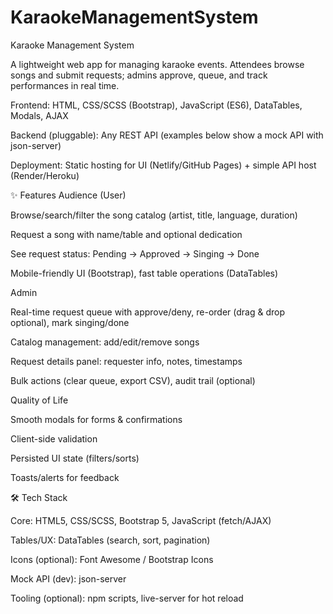 # KaraokeManagementSystem
Karaoke Management System

A lightweight web app for managing karaoke events.
Attendees browse songs and submit requests; admins approve, queue, and track performances in real time.

Frontend: HTML, CSS/SCSS (Bootstrap), JavaScript (ES6), DataTables, Modals, AJAX

Backend (pluggable): Any REST API (examples below show a mock API with json-server)

Deployment: Static hosting for UI (Netlify/GitHub Pages) + simple API host (Render/Heroku)

✨ Features
Audience (User)

Browse/search/filter the song catalog (artist, title, language, duration)

Request a song with name/table and optional dedication

See request status: Pending → Approved → Singing → Done

Mobile-friendly UI (Bootstrap), fast table operations (DataTables)

Admin

Real-time request queue with approve/deny, re-order (drag & drop optional), mark singing/done

Catalog management: add/edit/remove songs

Request details panel: requester info, notes, timestamps

Bulk actions (clear queue, export CSV), audit trail (optional)

Quality of Life

Smooth modals for forms & confirmations

Client-side validation

Persisted UI state (filters/sorts)

Toasts/alerts for feedback

🛠 Tech Stack

Core: HTML5, CSS/SCSS, Bootstrap 5, JavaScript (fetch/AJAX)

Tables/UX: DataTables (search, sort, pagination)

Icons (optional): Font Awesome / Bootstrap Icons

Mock API (dev): json-server

Tooling (optional): npm scripts, live-server for hot reload

